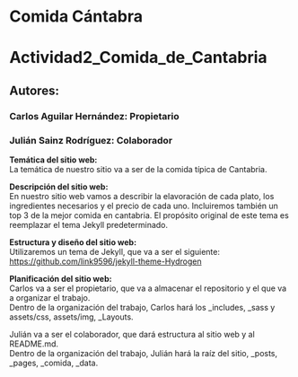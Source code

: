 # Comida Cántabra <!-- omit in toc -->
# Actividad2_Comida_de_Cantabria
## Autores:
### Carlos Aguilar Hernández: Propietario
### Julián Sainz Rodríguez: Colaborador

**Temática del sitio web:**  
La temática de nuestro sitio va a ser de la comida típica de Cantabria.

**Descripción del sitio web:**  
En nuestro sitio web vamos a describir la elavoración de cada plato, los ingredientes necesarios y el precio de cada uno.
Incluiremos también un top 3 de la mejor comida en cantabria.
El propósito original de este tema es reemplazar el tema Jekyll predeterminado. 

**Estructura y diseño del sitio web:**  
Utilizaremos un tema de Jekyll, que va a ser el siguiente: https://github.com/link9596/jekyll-theme-Hydrogen

**Planificación del sitio web:**  
Carlos va a ser el propietario, que va a almacenar el repositorio y el que va a organizar el trabajo.  
Dentro de la organización del trabajo, Carlos hará los _includes, _sass y assets/css, assets/img, _Layouts.  

Julián va a ser el colaborador, que dará estructura al sitio web y al README.md.  
Dentro de la organización del trabajo, Julián hará la raíz del sitio, _posts, _pages, _comida, _data.

